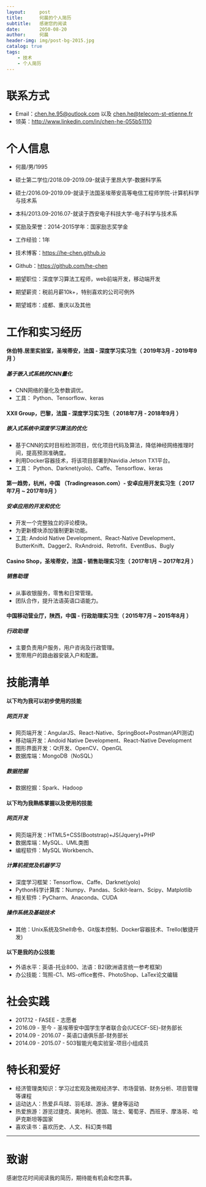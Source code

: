 ```yaml
---
layout:     post
title:      何晨的个人简历
subtitle:   感谢您的阅读
date:       2050-08-20
author:     何晨
header-img: img/post-bg-2015.jpg
catalog: true
tags:
    - 技术
    - 个人简历
---
```


# 联系方式
- Email：chen.he.95@outlook.com 以及 chen.he@telecom-st-etienne.fr
- 领英：http://www.linkedin.com/in/chen-he-055b51110


# 个人信息
 - 何晨/男/1995
 - 硕士第二学位/2018.09-2019.09-就读于里昂大学-数据科学系
 - 硕士/2016.09-2019.09-就读于法国圣埃蒂安高等电信工程师学院-计算机科学与技术系
 - 本科/2013.09-2016.07-就读于西安电子科技大学-电子科学与技术系
 - 奖励及荣誉：2014-2015学年：国家励志奖学金
 - 工作经验：1年
 - 技术博客：https://he-chen.github.io
 - Github：https://github.com/he-chen 

 - 期望职位：深度学习算法工程师，web前端开发，移动端开发
 - 期望薪资：税前月薪10k+，特别喜欢的公司可例外
 - 期望城市：成都、重庆以及其他

# 工作和实习经历
#### 休伯特.居里实验室，圣埃蒂安，法国 - 深度学习实习生（ 2019年3月 - 2019年9月 ）
##### 基于嵌入式系统的CNN量化
* CNN网络的量化及参数调优。
* 工具： Python、Tensorflow、keras

#### XXII Group，巴黎，法国 - 深度学习实习生（ 2018年7月 - 2018年9月 ）
##### 嵌入式系统中深度学习算法的优化
* 基于CNN的实时目标检测项目，优化项目代码及算法，降低神经网络推理时间，提高预测准确度。
* 利用Docker容器技术，将该项目部署到Navidia Jetson TX1平台。
* 工具： Python、Darknet(yolo)、Caffe、Tensorflow、keras

#### 第一趋势，杭州，中国 （Tradingreason.com）- 安卓应用开发实习生（ 2017年7月 ~ 2017年9月 ）
##### 安卓应用的开发和优化
* 开发一个完整独立的评论模块。
* 为更新模块添加强制更新功能。
* 工具: Andoid Native Development、React-Native Development、 ButterKnift、Dagger2、RxAndroid、Retrofit、EventBus、Bugly

#### Casino Shop，圣埃蒂安，法国 - 销售助理实习生（ 2017年1月 ~ 2017年2月 ）
##### 销售助理
* 从事收银服务，零售和日常管理。
* 团队合作，提升法语英语口语能力。

#### 中国移动营业厅，陕西，中国 - 行政助理实习生（ 2015年7月 ~ 2015年8月 ）
##### 行政助理
* 主要负责用户服务，用户咨询及行政管理。
* 宽带用户的路由器安装入户和配置。
    
# 技能清单
#### 以下均为我可以初步使用的技能
##### 网页开发
- 网页端开发：AngularJS、React-Native、SpringBoot+Postman(API测试)
- 移动端开发：Andoid Native Development、React-Native Development
- 图形界面开发：Qt开发、OpenCV、OpenGL
- 数据库端：MongoDB（NoSQL）
##### 数据挖掘
- 数据挖掘：Spark、Hadoop

#### 以下均为我熟练掌握以及使用的技能
##### 网页开发
- 网页端开发：HTML5+CSS(Bootstrap)+JS(Jquery)+PHP
- 数据库端：MySQL、UML类图
- 编程软件：MySQL Workbench、
##### 计算机视觉及机器学习
- 深度学习框架：Tensorflow、Caffe、Darknet(yolo)
- Python科学计算库：Numpy、Pandas、Scikit-learn、Scipy、Matplotlib
- 相关软件：PyCharm、Anaconda、CUDA
##### 操作系统及基础技术
- 其他：Unix系统及Shell命令、Git版本控制、Docker容器技术、Trello(敏捷开发)

#### 以下是我的办公技能
- 外语水平：英语-托业800、法语：B2(欧洲语言统一参考框架)
- 办公技能：驾照-C1、MS-office套件、PhotoShop、LaTex论文编辑      

# 社会实践
- 2017.12 - FASEE - 志愿者 
- 2016.09 - 至今 - 圣埃蒂安中国学生学者联合会(UCECF-SE)-财务部长
- 2014.09 - 2016.07 - 英语口语俱乐部-财务部长
- 2014.09 - 2015.07 - 503智能光电实验室-项目小组成员

# 特长和爱好
- 经济管理类知识：学习过宏观及微观经济学、市场营销、财务分析、项目管理等课程
- 运动达人：热爱乒乓球、羽毛球、游泳、健身等运动
- 热爱旅游：游览过捷克、奥地利、德国、瑞士、葡萄牙、西班牙、摩洛哥、哈萨克斯坦等国家
- 喜欢读书：喜欢历史、人文、科幻类书籍

---    

# 致谢

感谢您花时间阅读我的简历，期待能有机会和您共事。
      
